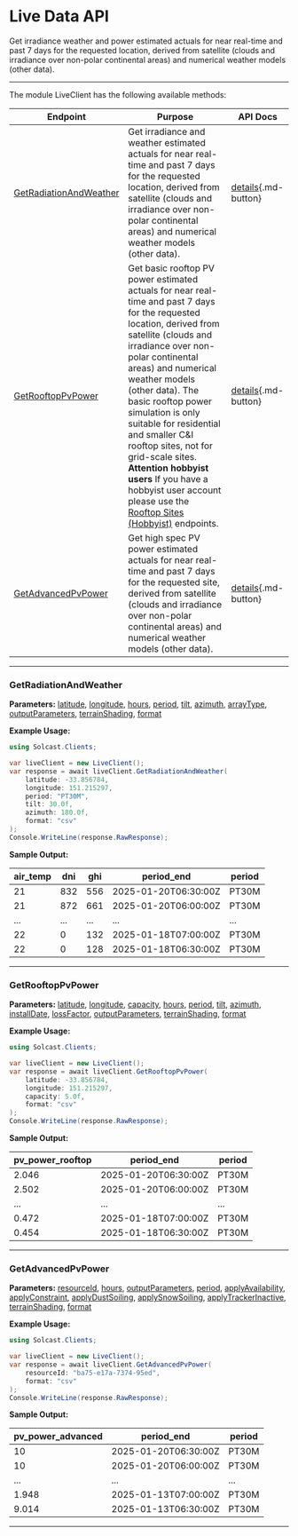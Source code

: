 # Live Data API

Get irradiance weather and power estimated actuals for near real-time and past 7 days for the requested location, derived from satellite (clouds and irradiance over non-polar continental areas) and numerical weather models (other data).

---


The module LiveClient has the following available methods:

| Endpoint                  | Purpose                                              | API Docs                                                                                                               |
|---------------------------|------------------------------------------------------|------------------------------------------------------------------------------------------------------------------------|
| [GetRadiationAndWeather](#getradiationandweather) | Get irradiance and weather estimated actuals for near real-time and past 7 days for the requested location, derived from satellite (clouds and irradiance over non-polar continental areas) and numerical weather models (other data). | [details](https://docs.solcast.com.au/#b9863910-c788-4e98-a3af-eb8da8f49647){.md-button} |
| [GetRooftopPvPower](#getrooftoppvpower) | Get basic rooftop PV power estimated actuals for near real-time and past 7 days for the requested location, derived from satellite (clouds and irradiance over non-polar continental areas) and numerical weather models (other data).          The basic rooftop power simulation is only suitable for residential and smaller C&I rooftop sites, not for grid-scale sites.          **Attention hobbyist users**          If you have a hobbyist user account please use the [Rooftop Sites (Hobbyist)](https://docs.solcast.com.au/#00577cf8-b43b-4349-b4b5-a5f063916f5a) endpoints. | [details](https://docs.solcast.com.au/#4c9fa796-82e5-4e8a-b811-85a8c9fb85db){.md-button} |
| [GetAdvancedPvPower](#getadvancedpvpower) | Get high spec PV power estimated actuals for near real-time and past 7 days for the requested site, derived from satellite (clouds and irradiance over non-polar continental areas) and numerical weather models (other data). | [details](https://docs.solcast.com.au/#9f3aed26-1078-4ff6-86e6-23a710c6fae7){.md-button} |

---

### GetRadiationAndWeather
**Parameters:**
[latitude](https://docs.solcast.com.au/#b9863910-c788-4e98-a3af-eb8da8f49647 "(double?): The latitude of the location you request data for. Must be a decimal number between -90 and 90. (Required)"), [longitude](https://docs.solcast.com.au/#b9863910-c788-4e98-a3af-eb8da8f49647 "(double?): The longitude of the location you request data for. Must be a decimal number between -180 and 180. (Required)"), [hours](https://docs.solcast.com.au/#b9863910-c788-4e98-a3af-eb8da8f49647 "(int?): The number of hours to return in the response. (Optional)"), [period](https://docs.solcast.com.au/#b9863910-c788-4e98-a3af-eb8da8f49647 "(string): Length of the averaging period in ISO 8601 format. (Optional)"), [tilt](https://docs.solcast.com.au/#b9863910-c788-4e98-a3af-eb8da8f49647 "(float?): The angle (degrees) that the PV system is tilted off the horizontal. A tilt of 0 means the system faces directly upwards, and 90 means the system is vertical and facing the horizon. If you don't specify tilt, we use a default tilt angle based on the latitude you specify in your request. Must be between 0 and 90. (Optional)"), [azimuth](https://docs.solcast.com.au/#b9863910-c788-4e98-a3af-eb8da8f49647 "(float?): The azimuth is defined as the angle (degrees) from true north that the PV system is facing. An azimuth of 0 means the system is facing true north. Positive values are anticlockwise, so azimuth is -90 for an east-facing system and 135 for a southwest-facing system. If you don't specify an azimuth, we use a default value of 0 (north facing) in the southern hemisphere and 180 (south-facing) in the northern hemisphere. (Optional)"), [arrayType](https://docs.solcast.com.au/#b9863910-c788-4e98-a3af-eb8da8f49647 "(string): The type of sun-tracking or geometry configuration of your site's modules. (Optional)"), [outputParameters](https://docs.solcast.com.au/#b9863910-c788-4e98-a3af-eb8da8f49647 "(List<string>): The output parameters to include in the response. (Optional)"), [terrainShading](https://docs.solcast.com.au/#b9863910-c788-4e98-a3af-eb8da8f49647 "(bool?): If true, irradiance parameters are modified based on the surrounding terrain from a 90m-horizontal-resolution digital elevation model. The direct component of irradiance is set to zero when the beam from the sun is blocked by the terrain. The diffuse component of irradiance is reduced throughout the day if the sky view at the location is significantly reduced by the surrounding terrain. Global irradiance incorporates both effects. (Optional)"), [format](https://docs.solcast.com.au/#b9863910-c788-4e98-a3af-eb8da8f49647 "(string): Response format (Optional)")

**Example Usage:**
```csharp
using Solcast.Clients;

var liveClient = new LiveClient();
var response = await liveClient.GetRadiationAndWeather(
    latitude: -33.856784,
    longitude: 151.215297,
    period: "PT30M",
    tilt: 30.0f,
    azimuth: 180.0f,
    format: "csv"
);
Console.WriteLine(response.RawResponse);

```
**Sample Output:**

| air_temp | dni | ghi | period_end | period |
| --- | --- | --- | --- | --- |
| 21 | 832 | 556 | 2025-01-20T06:30:00Z | PT30M |
| 21 | 872 | 661 | 2025-01-20T06:00:00Z | PT30M |
| ... | ... | ... | ... | ... |
| 22 | 0 | 132 | 2025-01-18T07:00:00Z | PT30M |
| 22 | 0 | 128 | 2025-01-18T06:30:00Z | PT30M |

---

### GetRooftopPvPower
**Parameters:**
[latitude](https://docs.solcast.com.au/#4c9fa796-82e5-4e8a-b811-85a8c9fb85db "(double?): The latitude of the location you request data for. Must be a decimal number between -90 and 90. (Required)"), [longitude](https://docs.solcast.com.au/#4c9fa796-82e5-4e8a-b811-85a8c9fb85db "(double?): The longitude of the location you request data for. Must be a decimal number between -180 and 180. (Required)"), [capacity](https://docs.solcast.com.au/#4c9fa796-82e5-4e8a-b811-85a8c9fb85db "(float?): The capacity of the inverter (AC) or the modules (DC), whichever is greater, in kilowatts (kW). (Required)"), [hours](https://docs.solcast.com.au/#4c9fa796-82e5-4e8a-b811-85a8c9fb85db "(int?): The number of hours to return in the response. (Optional)"), [period](https://docs.solcast.com.au/#4c9fa796-82e5-4e8a-b811-85a8c9fb85db "(string): Length of the averaging period in ISO 8601 format. (Optional)"), [tilt](https://docs.solcast.com.au/#4c9fa796-82e5-4e8a-b811-85a8c9fb85db "(float?): The angle (degrees) that the PV system is tilted off the horizontal. A tilt of 0 means the system faces directly upwards, and 90 means the system is vertical and facing the horizon. If you don't specify tilt, we use a default tilt angle based on the latitude you specify in your request. Must be between 0 and 90. (Optional)"), [azimuth](https://docs.solcast.com.au/#4c9fa796-82e5-4e8a-b811-85a8c9fb85db "(float?): The azimuth is defined as the angle (degrees) from true north that the PV system is facing. An azimuth of 0 means the system is facing true north. Positive values are anticlockwise, so azimuth is -90 for an east-facing system and 135 for a southwest-facing system. If you don't specify an azimuth, we use a default value of 0 (north facing) in the southern hemisphere and 180 (south-facing) in the northern hemisphere. (Optional)"), [installDate](https://docs.solcast.com.au/#4c9fa796-82e5-4e8a-b811-85a8c9fb85db "(string): The date (yyyy-MM-dd) of installation of the PV system. We use this to estimate your loss_factor based on the ageing of your system. If you provide us with a loss_factor directly, we will ignore this date. (Optional)"), [lossFactor](https://docs.solcast.com.au/#4c9fa796-82e5-4e8a-b811-85a8c9fb85db "(float?): Default is 0.90 A factor to reduce your output forecast from the full capacity based on characteristics of the PV array or inverter. This is effectively the non-temperature loss effects on the nameplate rating of the PV system, including inefficiency and soiling. For a 1kW PV system anything that reduces 1000W/m2 solar radiation from producing 1000W of power output (assuming temperature is 25C). Valid values are between 0 and 1 (i.e. 0.6 equals 60%). If you specify 0.6 your returned power will be a maximum of 60% of AC capacity. (Optional)"), [outputParameters](https://docs.solcast.com.au/#4c9fa796-82e5-4e8a-b811-85a8c9fb85db "(List<string>): The output parameters to include in the response. (Optional)"), [terrainShading](https://docs.solcast.com.au/#4c9fa796-82e5-4e8a-b811-85a8c9fb85db "(bool?): If true, irradiance parameters are modified based on the surrounding terrain from a 90m-horizontal-resolution digital elevation model. The direct component of irradiance is set to zero when the beam from the sun is blocked by the terrain. The diffuse component of irradiance is reduced throughout the day if the sky view at the location is significantly reduced by the surrounding terrain. Global irradiance incorporates both effects. (Optional)"), [format](https://docs.solcast.com.au/#4c9fa796-82e5-4e8a-b811-85a8c9fb85db "(string): Response format (Optional)")

**Example Usage:**
```csharp
using Solcast.Clients;

var liveClient = new LiveClient();
var response = await liveClient.GetRooftopPvPower(
    latitude: -33.856784,
    longitude: 151.215297,
    capacity: 5.0f,
    format: "csv"
);
Console.WriteLine(response.RawResponse);

```
**Sample Output:**

| pv_power_rooftop | period_end | period |
| --- | --- | --- |
| 2.046 | 2025-01-20T06:30:00Z | PT30M |
| 2.502 | 2025-01-20T06:00:00Z | PT30M |
| ... | ... | ... |
| 0.472 | 2025-01-18T07:00:00Z | PT30M |
| 0.454 | 2025-01-18T06:30:00Z | PT30M |

---

### GetAdvancedPvPower
**Parameters:**
[resourceId](https://docs.solcast.com.au/#9f3aed26-1078-4ff6-86e6-23a710c6fae7 "(string): The resource id of the resource. (Required)"), [hours](https://docs.solcast.com.au/#9f3aed26-1078-4ff6-86e6-23a710c6fae7 "(int?): The number of hours to return in the response. (Optional)"), [outputParameters](https://docs.solcast.com.au/#9f3aed26-1078-4ff6-86e6-23a710c6fae7 "(List<string>): The output parameters to include in the response. (Optional)"), [period](https://docs.solcast.com.au/#9f3aed26-1078-4ff6-86e6-23a710c6fae7 "(string): Length of the averaging period in ISO 8601 format. (Optional)"), [applyAvailability](https://docs.solcast.com.au/#9f3aed26-1078-4ff6-86e6-23a710c6fae7 "(double?): Percentage of the site’s total AC (inverter) capacity that is currently generating or expected to be generating during the forecast request period. E.g. if you specify a 50% availability, your returned power will be half of what it otherwise would be. (Optional)"), [applyConstraint](https://docs.solcast.com.au/#9f3aed26-1078-4ff6-86e6-23a710c6fae7 "(double?): Constraint on site’s total AC production, applied as a cap in the same way as the metadata parameter Site Export Limit. This will constrain all Solcast power values to be no higher than the apply_constraint value you specify. If you need an unconstrained forecast, you should not use this parameter. (Optional)"), [applyDustSoiling](https://docs.solcast.com.au/#9f3aed26-1078-4ff6-86e6-23a710c6fae7 "(double?): A user-override for dust_soiling_average. If you specify this parameter in your API call, we will replace the site's annual or monthly average dust soiling values with the value you specify in your API call.E.g. if you specify a 0.7 dust soiling, your returned power will be reduced by 70%. (Optional)"), [applySnowSoiling](https://docs.solcast.com.au/#9f3aed26-1078-4ff6-86e6-23a710c6fae7 "(double?): A user-override for Solcast’s dynamic snow soiling, which is based on global snow cover and weather forecast data, and changes from hour to hour. If you specify this parameter in your API call (e.g. if snow clearing has just been performed), we will replace the Solcast dynamic hour to hour value with the single value you specify. E.g. if you specify a 0.7 snow soiling, your returned power will be reduced by 70%. (Optional)"), [applyTrackerInactive](https://docs.solcast.com.au/#9f3aed26-1078-4ff6-86e6-23a710c6fae7 "(bool?): Indicating if trackers are inactive. If True, panels are assumed all facing up (i.e. zero rotation). Only has effect if your site has a tracking_type that is not “fixed”. (Optional)"), [terrainShading](https://docs.solcast.com.au/#9f3aed26-1078-4ff6-86e6-23a710c6fae7 "(bool?): If true, irradiance parameters are modified based on the surrounding terrain from a 90m-horizontal-resolution digital elevation model. The direct component of irradiance is set to zero when the beam from the sun is blocked by the terrain. The diffuse component of irradiance is reduced throughout the day if the sky view at the location is significantly reduced by the surrounding terrain. Global irradiance incorporates both effects. (Optional)"), [format](https://docs.solcast.com.au/#9f3aed26-1078-4ff6-86e6-23a710c6fae7 "(string): Response format (Optional)")

**Example Usage:**
```csharp
using Solcast.Clients;

var liveClient = new LiveClient();
var response = await liveClient.GetAdvancedPvPower(
    resourceId: "ba75-e17a-7374-95ed",
    format: "csv"
);
Console.WriteLine(response.RawResponse);

```
**Sample Output:**

| pv_power_advanced | period_end | period |
| --- | --- | --- |
| 10 | 2025-01-20T06:30:00Z | PT30M |
| 10 | 2025-01-20T06:00:00Z | PT30M |
| ... | ... | ... |
| 1.948 | 2025-01-13T07:00:00Z | PT30M |
| 9.014 | 2025-01-13T06:30:00Z | PT30M |

---
